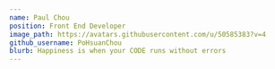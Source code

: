 ```yaml
---
name: Paul Chou 
position: Front End Developer 
image_path: https://avatars.githubusercontent.com/u/50585383?v=4
github_username: PoHsuanChou 
blurb: Happiness is when your CODE runs without errors 
---
```


